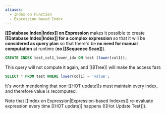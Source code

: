 ```yaml
---
aliases:
  - Index on Function
  - Expression-based Index
---
```

**[[Database Index|Index]] on Expression** makes it possible to create **[[Database Index|Index]] for a complex expression** so that it will be **considered as query plan** so that there'd be **no need for manual computation** at runtime (**no [[Sequence Scan]]**).

```sql
CREATE INDEX test_col1_lower_idx ON test (lower(col1));
```

This query will not compute it again, and [[BTree]] will make the access fast:
```sql
SELECT * FROM test WHERE lower(col1) = 'value';
```

It's worth mentioning that non-[[HOT update]]s must maintain every index, and therefore value is recomputed.

Note that [[Index on Expression|Expression-based Indexes]] re-evaluate expression every time [[HOT update]] happens ([[Hot Update Test]]).